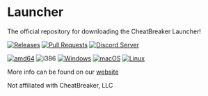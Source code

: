 # Launcher
The official repository for downloading the CheatBreaker Launcher!

[![Releases](https://img.shields.io/github/release/CheatBreakerNet/Launcher.svg)](https://github.com/CheatBreakerNet/Launcher/releases)
[![Pull Requests](https://img.shields.io/github/issues-pr/CheatBreakerNet/Launcher)](https://github.com/CheatBreakerNet/Launcher/pulls)
<a href="https://discord.cheatbreaker.net"><img src="https://discordapp.com/api/guilds/633325309395206156/widget.png?style=shield" alt="Discord Server"></a>

[![amd64](https://img.shields.io/badge/amd64-yes-green.svg)](https://cheatbreaker.net/download/)
![i386](https://img.shields.io/badge/i386-no-red.svg)
[![Windows](https://img.shields.io/badge/Windows-yes-green.svg)](https://cheatbreaker.net/instructions-windows)
[![macOS](https://img.shields.io/badge/macOS-yes-green.svg)](https://cheatbreaker.net/instructions-macos)
[![Linux](https://img.shields.io/badge/Linux-yes-green.svg)](https://cheatbreaker.net/instructions-linux)

More info can be found on our [website](https://cheatbreaker.net)

Not affiliated with CheatBreaker, LLC
